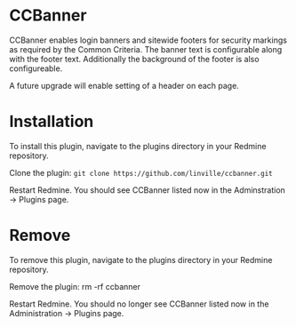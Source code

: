 CCBanner
========
CCBanner enables login banners and sitewide footers for security markings as required by the Common Criteria. The banner text is configurable along with the footer text. Additionally the background of the footer is also configureable.

A future upgrade will enable setting of a header on each page.

Installation
============
To install this plugin, navigate to the plugins directory in your Redmine repository.

Clone the plugin:
`git clone https://github.com/linville/ccbanner.git`

Restart Redmine. You should see CCBanner listed now in the Adminstration -> Plugins page.

Remove
======
To remove this plugin, navigate to the plugins directory in your Redmine repository.

Remove the plugin:
rm -rf ccbanner

Restart Redmine. You should no longer see CCBanner listed now in the Administration -> Plugins page.
